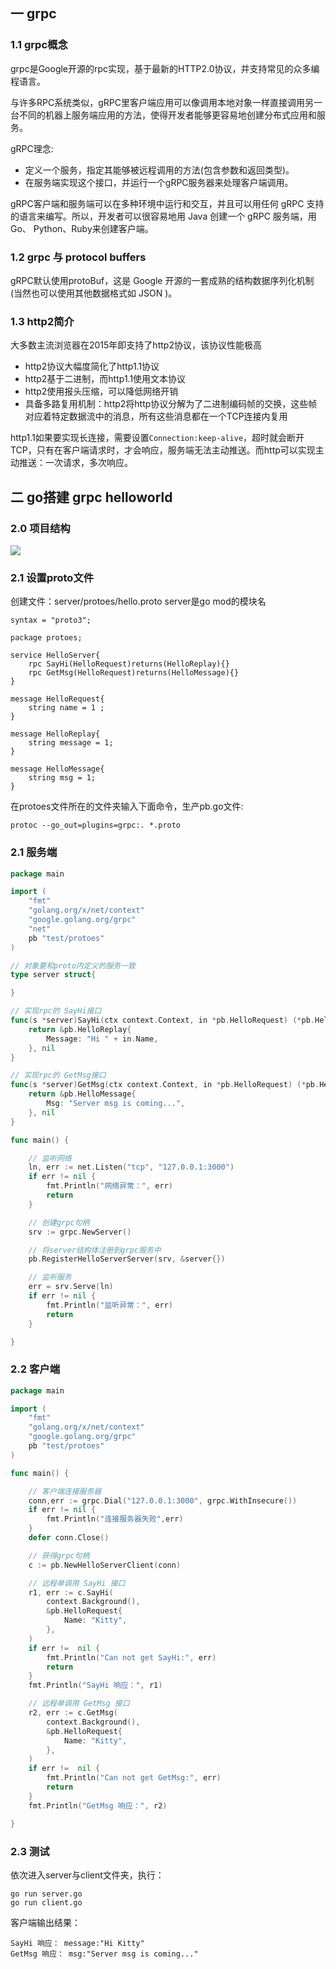 ## 一 grpc

### 1.1 grpc概念

grpc是Google开源的rpc实现，基于最新的HTTP2.0协议，并支持常见的众多编程语言。

与许多RPC系统类似，gRPC里客户端应用可以像调用本地对象一样直接调用另一台不同的机器上服务端应用的方法，使得开发者能够更容易地创建分布式应用和服务。  

gRPC理念:
- 定义一个服务，指定其能够被远程调用的方法(包含参数和返回类型)。
- 在服务端实现这个接口，并运行一个gRPC服务器来处理客户端调用。

gRPC客户端和服务端可以在多种环境中运行和交互，并且可以用任何 gRPC 支持的语言来编写。所以，开发者可以很容易地用 Java 创建一个 gRPC 服务端，用 Go、 Python、Ruby来创建客户端。

### 1.2 grpc 与 protocol buffers

gRPC默认使用protoBuf，这是 Google 开源的一套成熟的结构数据序列化机制(当然也可以使用其他数据格式如 JSON )。

### 1.3 http2简介

大多数主流浏览器在2015年即支持了http2协议，该协议性能极高
- http2协议大幅度简化了http1.1协议
- http2基于二进制，而http1.1使用文本协议
- http2使用报头压缩，可以降低网络开销
- 具备多路复用机制：http2将http协议分解为了二进制编码帧的交换，这些帧对应着特定数据流中的消息，所有这些消息都在一个TCP连接内复用

http1.1如果要实现长连接，需要设置`Connection:keep-alive`，超时就会断开TCP，只有在客户端请求时，才会响应，服务端无法主动推送。而http可以实现主动推送：一次请求，多次响应。

## 二 go搭建 grpc helloworld

### 2.0 项目结构

![](../images/go/rpc-02.png)

### 2.1 设置proto文件

创建文件：server/protoes/hello.proto    server是go mod的模块名
```
syntax = "proto3";

package protoes;

service HelloServer{
    rpc SayHi(HelloRequest)returns(HelloReplay){}
    rpc GetMsg(HelloRequest)returns(HelloMessage){}
}

message HelloRequest{
    string name = 1 ;
}

message HelloReplay{
    string message = 1;
}

message HelloMessage{
    string msg = 1;
}
```

在protoes文件所在的文件夹输入下面命令，生产pb.go文件:
```
protoc --go_out=plugins=grpc:. *.proto
```

### 2.1 服务端

```go
package main

import (
	"fmt"
	"golang.org/x/net/context"
	"google.golang.org/grpc"
	"net"
	pb "test/protoes"
)

// 对象要和proto内定义的服务一致
type server struct{

}

// 实现rpc的 SayHi接口
func(s *server)SayHi(ctx context.Context, in *pb.HelloRequest) (*pb.HelloReplay, error){
	return &pb.HelloReplay{
		Message: "Hi " + in.Name,
	}, nil
}

// 实现rpc的 GetMsg接口
func(s *server)GetMsg(ctx context.Context, in *pb.HelloRequest) (*pb.HelloMessage, error){
	return &pb.HelloMessage{
		Msg: "Server msg is coming...",
	}, nil
}

func main() {

	// 监听网络
	ln, err := net.Listen("tcp", "127.0.0.1:3000")
	if err != nil {
		fmt.Println("网络异常：", err)
		return
	}

	// 创建grpc句柄
	srv := grpc.NewServer()

	// 将server结构体注册到grpc服务中
	pb.RegisterHelloServerServer(srv, &server{})

	// 监听服务
	err = srv.Serve(ln)
	if err != nil {
		fmt.Println("监听异常：", err)
		return
	}

}

```

### 2.2 客户端

```go
package main

import (
	"fmt"
	"golang.org/x/net/context"
	"google.golang.org/grpc"
	pb "test/protoes"
)

func main() {

	// 客户端连接服务器
	conn,err := grpc.Dial("127.0.0.1:3000", grpc.WithInsecure())
	if err != nil {
		fmt.Println("连接服务器失败",err)
	}
	defer conn.Close()

	// 获得grpc句柄
	c := pb.NewHelloServerClient(conn)

	// 远程单调用 SayHi 接口
	r1, err := c.SayHi(
		context.Background(),
		&pb.HelloRequest{
			Name: "Kitty",
		},
	)
	if err !=  nil {
		fmt.Println("Can not get SayHi:", err)
		return
	}
	fmt.Println("SayHi 响应：", r1)

	// 远程单调用 GetMsg 接口
	r2, err := c.GetMsg(
		context.Background(),
		&pb.HelloRequest{
			Name: "Kitty",
		},
	)
	if err !=  nil {
		fmt.Println("Can not get GetMsg:", err)
		return
	}
	fmt.Println("GetMsg 响应：", r2)

}

```

### 2.3 测试

依次进入server与client文件夹，执行：
```
go run server.go
go run client.go
```
客户端输出结果：
```
SayHi 响应： message:"Hi Kitty" 
GetMsg 响应： msg:"Server msg is coming..." 
```